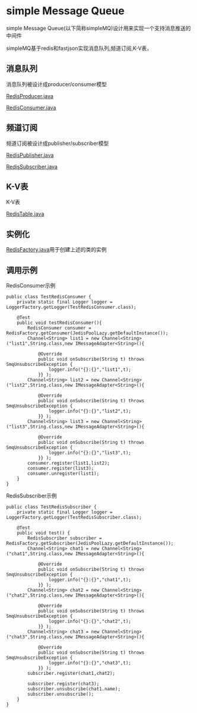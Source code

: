 # simple Message Queue
simple Message Queue(以下简称simpleMQ)设计用来实现一个支持消息推送的中间件

simpleMQ基于redis和fastjson实现消息队列,频道订阅,K-V表，

## 消息队列

消息队列被设计成producer/consumer模型

[RedisProducer.java](src/main/java/gu/simplemq/redis/RedisProducer.java )

[RedisConsumer.java](src/main/java/gu/simplemq/redis/RedisConsumer.java )

## 频道订阅

频道订阅被设计成publisher/subscriber模型

[RedisPublisher.java](src/main/java/gu/simplemq/redis/RedisPublisher.java )

[RedisSubscriber.java](src/main/java/gu/simplemq/redis/RedisSubscriber.java )

## K-V表

K-V表

[RedisTable.java](src/main/java/gu/simplemq/redis/RedisTable.java )

## 实例化

[RedisFactory.java](src/main/java/gu/simplemq/redis/RedisFactory.java )用于创建上述的类的实例

## 调用示例

RedisConsumer示例

	public class TestRedisConsumer {
		private static final Logger logger = LoggerFactory.getLogger(TestRedisConsumer.class);

		@Test
		public void testRedisConsumer(){
			RedisConsumer consumer = RedisFactory.getConsumer(JedisPoolLazy.getDefaultInstance());
			Channel<String> list1 = new Channel<String>("list1",String.class,new IMessageAdapter<String>(){
	
				@Override
				public void onSubscribe(String t) throws SmqUnsubscribeException {
					logger.info("{}:{}","list1",t);
				}} );
			Channel<String> list2 = new Channel<String>("list2",String.class,new IMessageAdapter<String>(){
	
				@Override
				public void onSubscribe(String t) throws SmqUnsubscribeException {
					logger.info("{}:{}","list2",t);
				}} );
			Channel<String> list3 = new Channel<String>("list3",String.class,new IMessageAdapter<String>(){
	
				@Override
				public void onSubscribe(String t) throws SmqUnsubscribeException {
					logger.info("{}:{}","list3",t);
				}} );
			consumer.register(list1,list2);
			consumer.register(list3);
			consumer.unregister(list1);
		}
	}

RedisSubscriber示例


	public class TestRedisSubscriber {
		private static final Logger logger = LoggerFactory.getLogger(TestRedisSubscriber.class);
	
		@Test
		public void test() {
			RedisSubscriber subscriber = RedisFactory.getSubscriber(JedisPoolLazy.getDefaultInstance());
			Channel<String> chat1 = new Channel<String>("chat1",String.class,new IMessageAdapter<String>(){
	
				@Override
				public void onSubscribe(String t) throws SmqUnsubscribeException {
					logger.info("{}:{}","chat1",t);
				}} );
			Channel<String> chat2 = new Channel<String>("chat2",String.class,new IMessageAdapter<String>(){
	
				@Override
				public void onSubscribe(String t) throws SmqUnsubscribeException {
					logger.info("{}:{}","chat2",t);
				}} );
			Channel<String> chat3 = new Channel<String>("chat3",String.class,new IMessageAdapter<String>(){
	
				@Override
				public void onSubscribe(String t) throws SmqUnsubscribeException {
					logger.info("{}:{}","chat3",t);
				}} );
			subscriber.register(chat1,chat2);
			
			subscriber.register(chat3);
			subscriber.unsubscribe(chat1.name);
			subscriber.unsubscribe();
		}
	}
